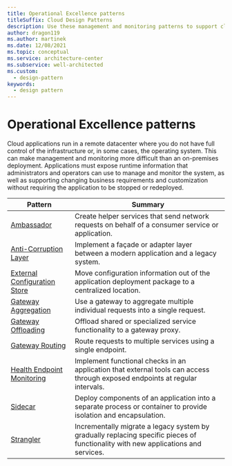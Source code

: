 ```yaml
---
title: Operational Excellence patterns
titleSuffix: Cloud Design Patterns
description: Use these management and monitoring patterns to support cloud applications, which offer special challenges because the applications run in a remote datacenter.
author: dragon119
ms.author: martinek
ms.date: 12/08/2021
ms.topic: conceptual
ms.service: architecture-center
ms.subservice: well-architected
ms.custom:
  - design-pattern
keywords:
  - design pattern
---
```


# Operational Excellence patterns

Cloud applications run in a remote datacenter where you do not have full control of the infrastructure or, in some cases, the operating system. This can make management and monitoring more difficult than an on-premises deployment. Applications must expose runtime information that administrators and operators can use to manage and monitor the system, as well as supporting changing business requirements and customization without requiring the application to be stopped or redeployed.

|                              Pattern                               |                                                              Summary                                                              |
|--------------------------------------------------------------------|-----------------------------------------------------------------------------------------------------------------------------------|
|                   [Ambassador](/azure/architecture/patterns/ambassador)                   |                 Create helper services that send network requests on behalf of a consumer service or application.                 |
|        [Anti-Corruption Layer](/azure/architecture/patterns/anti-corruption-layer)        |                       Implement a façade or adapter layer between a modern application and a legacy system.                       |
| [External Configuration Store](/azure/architecture/patterns/external-configuration-store) |                Move configuration information out of the application deployment package to a centralized location.                |
|          [Gateway Aggregation](/azure/architecture/patterns/gateway-aggregation)          |                          Use a gateway to aggregate multiple individual requests into a single request.                           |
|           [Gateway Offloading](/azure/architecture/patterns/gateway-offloading)           |                              Offload shared or specialized service functionality to a gateway proxy.                              |
|              [Gateway Routing](/azure/architecture/patterns/gateway-routing)              |                                   Route requests to multiple services using a single endpoint.                                    |
|   [Health Endpoint Monitoring](/azure/architecture/patterns/health-endpoint-monitoring)   |   Implement functional checks in an application that external tools can access through exposed endpoints at regular intervals.    |
|                      [Sidecar](/azure/architecture/patterns/sidecar)                      |         Deploy components of an application into a separate process or container to provide isolation and encapsulation.          |
|                    [Strangler](/azure/architecture/patterns/strangler-fig)                    | Incrementally migrate a legacy system by gradually replacing specific pieces of functionality with new applications and services. |
